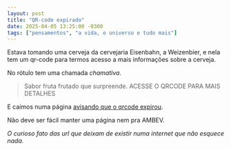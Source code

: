 ```yaml
---
layout: post
title: "QR-code expirado"
date: 2025-04-05 13:25:00 -0300
tags: ["pensamentos", "a vida, o universo e tudo mais"]
---
```

Estava tomando uma cerveja da cervejaria Eisenbahn, a Weizenbier, e nela tem um qr-code para termos acesso a mais informações sobre a cerveja.  

No rótulo tem uma chamada *chamativa*.

<blockquote class="citacao">Sabor fruta frutado que surpreende. <bold>ACESSE O QRCODE PARA MAIS DETALHES</bold></blockquote>

E caímos numa página <a href="https://scnv.io/aNB5?qr=1">avisando que o qrcode expirou</a>.

Não deve ser fácil manter uma página nem pra AMBEV. 

*O curioso fato das url que deixam de existir numa internet que não esquece nada.*
